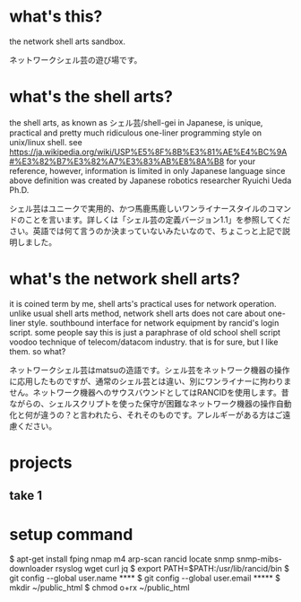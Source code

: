 # what's this?

the network shell arts sandbox.

ネットワークシェル芸の遊び場です。

# what's the shell arts?

the shell arts, as known as シェル芸/shell-gei in Japanese, is unique, practical and pretty much ridiculous one-liner programming style on unix/linux shell. see https://ja.wikipedia.org/wiki/USP%E5%8F%8B%E3%81%AE%E4%BC%9A#%E3%82%B7%E3%82%A7%E3%83%AB%E8%8A%B8 for your reference, however, information is limited in only Japanese language since above definition was created by Japanese robotics researcher Ryuichi Ueda Ph.D.

シェル芸はユニークで実用的、かつ馬鹿馬鹿しいワンライナースタイルのコマンドのことを言います。詳しくは「シェル芸の定義バージョン1.1」を参照してください。英語では何て言うのか決まっていないみたいなので、ちょこっと上記で説明しました。

# what's the network shell arts?

it is coined term by me, shell arts's practical uses for network operation. unlike usual shell arts method, network shell arts does not care about one-liner style. southbound interface for network equipment by rancid's login script. some people say this is just a paraphrase of old school shell script voodoo technique of telecom/datacom industry. that is for sure, but I like them. so what?

ネットワークシェル芸はmatsuの造語です。シェル芸をネットワーク機器の操作に応用したものですが、通常のシェル芸とは違い、別にワンライナーに拘わりません。ネットワーク機器へのサウスバウンドとしてはRANCIDを使用します。昔ながらの、シェルスクリプトを使った保守が困難なネットワーク機器の操作自動化と何が違うの？と言われたら、それそのものです。アレルギーがある方はご遠慮ください。

# projects

## take 1



# setup command

$ apt-get install fping nmap m4 arp-scan rancid locate snmp snmp-mibs-downloader rsyslog wget curl jq
$ export PATH=$PATH:/usr/lib/rancid/bin
$ git config --global user.name ****
$ git config --global user.email *****
$ mkdir ~/public_html
$ chmod o+rx ~/public_html